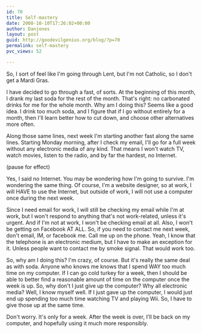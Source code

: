 ```yaml
---
id: 70
title: Self-mastery
date: 2008-10-10T17:26:02+00:00
author: Danjones
layout: post
guid: http://goodevilgenius.org/blog/?p=70
permalink: self-mastery
pvc_views: 52

---
```

So, I sort of feel like I'm going through Lent, but I'm not Catholic, so I don't get a Mardi Gras.

I have decided to go through a fast, of sorts. At the beginning of this month, I drank my last soda for the rest of the month. That's right: no carbonated drinks for me for the whole month. Why am I doing this? Seems like a good idea. I drink too much soda, and I figure that if I go without entirely for a month, then I'll learn better how to cut down, and choose other alternatives more often.

Along those same lines, next week I'm starting another fast along the same lines. Starting Monday morning, after I check my email, I'll go for a full week without any electronic media of any kind. That means I won't watch TV, watch movies, listen to the radio, and by far the hardest, no Internet.

(pause for effect)

Yes, I said no Internet. You may be wondering how I'm going to survive. I'm wondering the same thing. Of course, I'm a website designer, so at work, I will HAVE to use the Internet, but outside of work, I will not use a computer once during the next week.

Since I need email for work, I will still be checking my email while I'm at work, but I won't respond to anything that's not work-related, unless it's urgent. And if I'm not at work, I won't be checking email at all. Also, I won't be getting on Facebook AT ALL. So, if you need to contact me next week, don't email, IM, or facebook me. Call me up on the phone. Yeah, I know that the telephone is an electronic medium, but I have to make an exception for it. Unless people want to contact me by smoke signal. That would work too.

So, why am I doing this? I'm crazy, of course. But it's really the same deal as with soda. Anyone who knows me knows that I spend WAY too much time on my computer. If I can go cold turkey for a week, then I should be able to better find a reasonable amount of time on the computer once the week is up. So, why don't I just give up the computer? Why all electronic media? Well, I know myself well. If I just gave up the computer, I would just end up spending too much time watching TV and playing Wii. So, I have to give those up at the same time.

Don't worry. It's only for a week. After the week is over, I'll be back on my computer, and hopefully using it much more responsibly.
